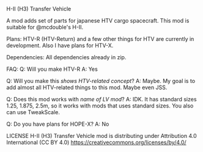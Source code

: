 H-II (H3) Transfer Vehicle


A mod adds set of parts for japanese HTV cargo spacecraft. This mod is suitable for @mcdouble's H-II.


Plans:
HTV-R (HTV-Return) and a few other things for HTV are currently in development. Also I have plans for HTV-X.


Dependencies:
All dependencies already in zip.


FAQ:
Q: Will you make HTV-R
A: Yes


Q: Will you make this *shows HTV-related concept*?
A: Maybe. My goal is to add almost all HTV-related things to this mod. Maybe even JSS.


Q: Does this mod works with *name of LV mod*?
A: IDK. It has standard sizes 1.25, 1.875, 2.5m, so it works with mods that uses standard sizes. You also can use TweakScale.


Q: Do you have plans for HOPE-X?
A: No


LICENSE
H-II (H3) Transfer Vehicle mod is distributing under Attribution 4.0 International (CC BY 4.0) https://creativecommons.org/licenses/by/4.0/
